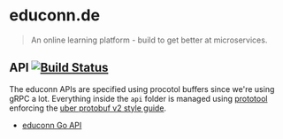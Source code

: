 # educonn.de
> An online learning platform - build to get better at microservices.

## API [![Build Status](https://travis-ci.org/lukasjarosch/educonn-monorepo.svg?branch=develop)](https://travis-ci.org/lukasjarosch/educonn-monorepo)
The educonn APIs are specified using procotol buffers since we're using gRPC a lot.
Everything inside the `api` folder is managed using [prototool](https://github.com/uber/prototool) enforcing the [uber protobuf v2 style guide](https://github.com/uber/prototool/tree/dev/style).

+ [educonn Go API](https://github.com/lukasjarosch/educonn-go-api)
